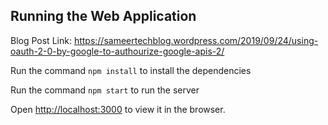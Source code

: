 ## Running the Web Application

Blog Post Link: https://sameertechblog.wordpress.com/2019/09/24/using-oauth-2-0-by-google-to-authourize-google-apis-2/

Run the command `npm install` to install the dependencies

Run the command `npm start` to run the server

Open [http://localhost:3000](http://localhost:3000) to view it in the browser.